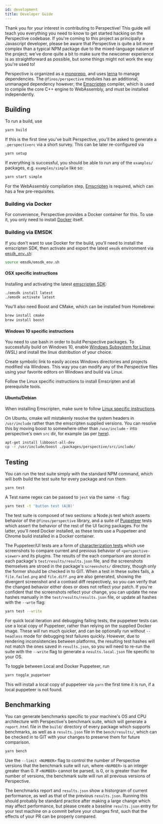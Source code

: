 ```yaml
---
id: development
title: Developer Guide
---
```


Thank you for your interest in contributing to Perspective!  This guide will
teach you everything you need to know to get started hacking on the Perspective
codebase.  If you're coming to this project as principally a Javascript
developer, please be aware that Perspective is quite a bit more complex than
a typical NPM package due to the mixed-language nature of the project;  we've
done quite a bit to make sure the newcomer experience is as straightforward as
possible, but some things might not work the way you're used to!

Perspective is organized as a [monorepo](https://github.com/babel/babel/blob/master/doc/design/monorepo.md),
and uses [lerna](https://lernajs.io/) to manage dependencies. The
`@finos/perspective` modules has an additional, unmanaged dependency
however; the [Emscripten](https://github.com/kripken/emscripten) compiler, which
is used to compile the core C++ engine to WebAssembly, and must be installed
independently.

## Building

To run a build, use

```bash
yarn build
```

If this is the first time you've built Perspective, you'll be asked to generate
a `.perspectiverc` via a short survey.  This can be later re-configured via

```bash
yarn setup
```

If everything is successful, you should be able to run any of the `examples/`
packages, e.g. `examples/simple` like so:

```bash
yarn start simple
```

For the WebAssembly compilation step, [Emscripten](https://github.com/kripken/emscripten)
is required, which can has a few pre-requisites.

### Building via Docker

For convenience, Perspective provides a Docker container for
this.  To use it, you only need to install [Docker](https://docs.docker.com/install/)
itself.

### Building via EMSDK

If you don't want to use Docker for the build, you'll need to install the
emscripten SDK, then activate and export the latest `emsdk` environment via
[`emsdk_env.sh`](https://github.com/juj/emsdk):

```bash
source emsdk/emsdk_env.sh
```

#### OSX specific instructions

Installing and activating the latest [emscripten SDK](https://github.com/kripken/emscripten):

```bash
./emsdk install latest
./emsdk activate latest
```

You'll also need Boost and CMake, which can be installed from Homebrew:

```bash
brew install cmake
brew install boost
```

#### Windows 10 specific instructions

You need to use bash in order to build Perspective packages. To successfully
build on Windows 10, enable [Windows Subsystem for Linux](https://docs.microsoft.com/en-us/windows/wsl/install-win10)
(WSL) and install the linux distribution of your choice.

Create symbolic link to easily access Windows directories and projects modified
via Windows. This way you can modify any of the Perspective files using your
favorite editors on Windows and build via Linux.

Follow the Linux specific instructions to install Emscripten and all
prerequisite tools.

#### Ubuntu/Debian

When installing Emscripten, make sure to follow [Linux specific instructions](http://kripken.github.io/emscripten-site/docs/getting_started/downloads.html#linux).

On Ubuntu, cmake will mistakenly resolve the system headers in `/usr/include`
rather than the emscripten supplied versions. You can resolve this by moving
boost to somewhere other than `/use/include` - into perspective's own `src` dir,
for example (as per [here](http://vclf.blogspot.com/2014/08/emscripten-linking-to-boost-libraries.html)).

```bash
apt-get install libboost-all-dev
cp -r /usr/include/boost ./packages/perspective/src/include/
```

## Testing

You can run the test suite simply with the standard NPM command, which will both
build the test suite for every package and run them.

```bash
yarn test
```

A Test name regex can be passed to `jest` via the same `-t` flag:

```bash
yarn test -t 'button test (A|B)'
``` 

The test suite is composed of two sections:  a Node.js test which asserts
behavior of the `@finos/perspective` library, and a suite of 
[Puppeteer](https://developers.google.com/web/tools/puppeteer/) tests which 
assert the behavior of the rest of the UI facing packages.  For the latter,
you'll need Docker installed, as these tests use a Puppeteer and Chrome build
installed in a Docker container.

The Puppeteer/UI tests are a form of [characterization tests](https://en.wikipedia.org/wiki/Characterization_test)
which use screenshots to compare current and previous behavior of `<perspective-viewer>`
and its plugins.  The results of the each comparison are stored in each
package's `test/results/results.json` file, and the screenshots themselves are
stroed in the package's `screenshots/` directory, though only the former should
be checked in to GIT.  When a test in these suites fails, a `file.failed.png`
and `file.diff.png` are also generated, showing the divergent screenshot and a
contrast diff respectively, so you can verify that the changed behavior
either does or does not reflect your patch.  If you're confident that the
screenshots reflect your change, you can update the new hashes manually in the
`test/results/results.json` file, or update all hashes with the `--wrte`
flag:

```bash
yarn test --write
```

For quick local iteration and debugging failing tests, the puppeteer tests can
use a local copy of Puppeteer, rather than relying on the supplied Docker image.
These will run much quicker, and can be optionally run without `--headless`
mode for debugging test failures quickly.  However, due to rendering
inconsistencies between platforms, the resulting test hashes will not match the
ones saved in `results.json`, so you will need to re-run the suite with the 
`--write` flag to generate a `results.local.json` file specific to your OS.

To toggle between Local and Docker Puppeteer, run

```bash
yarn toggle_puppeteer
```

This will install a local copy of puppeteer via `yarn` the first time it is run, 
if a local puppeteer is not found.

## Benchmarking

You can generate benchmarks specific to your machine's OS and CPU architecture
with Perspective's benchmark suite, which will generate a `report.html` file in
the `build/` directory of every package which supports benchmarks, as well as a
`results.json` file in the `bench/results/`, which can be checked in to GIT
with your changes to preserve them for future comparison.

```javascript
yarn bench
```

Use the `--limit <NUMBER>` flag to control the number of Perspective versions that the
benchmark suite will run, where `<NUMBER>` is an integer greater than 0. If `<NUMBER>` 
cannot be parsed, is 0, or is greater than the number of versions, the benchmark suite
will run all previous versions of Perspective.

The benchmarks report and `results.json` show a historgram of current
performance, as well as that of the previous `results.json`.  Running this
should probably be standard practice after making a large change which may
affect performance, but please create a baseline `results.json` entry for your
test machine on a commit before your changes first, such that the effects of your
PR can be properly compared.